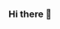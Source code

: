 ### Hi there 👋

<!--
**Nageshbansal/Nageshbansal** is a ✨ _special_ ✨ repository because its `README.md` (this file) appears on your GitHub profile.

Here are some ideas to get you started:
![Hey!!!](https://media.giphy.com/media/M9gbBd9nbDrOTu1Mqx/giphy.gif)
- 🔭 I’m currently working on ...
- 🌱 I’m currently learning ...
- 👯 I’m looking to collaborate on ...
- 🤔 I’m looking for help with ...
- 💬 Ask me about ...
- 📫 How to reach me: ...
- 😄 Pronouns: ...
- ⚡ Fun fact: ...
-->

